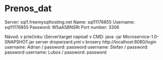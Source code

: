 # Prenos_dat
Server: sql1.freemysqlhosting.net
Name: sql11176855
Username: sql11176855
Password: W5aASBNSRt
Port number: 3306

Návod:
v priečinku \Server\target napísať v CMD: java -jar Microservice-1.0-SNAPSHOT.jar server dropwizard.yml
v brosery http://localhost:8080/login
username: Adrian / password: password
username: Stefan / password: password
username: Lubos / password: password
